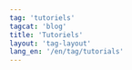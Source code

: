 ```yaml
---
tag: 'tutoriels'
tagcat: 'blog'
title: 'Tutoriels'
layout: 'tag-layout'
lang_en: '/en/tag/tutorials'
---
```


